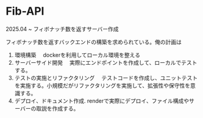 # Fib-API
2025.04 ~ フィボナッチ数を返すサーバー作成

フィボナッチ数を返すバックエンドの構築を求められている。俺の計画は
1. 環境構築
　dockerを利用してローカル環境を整える
2. サーバーサイド開発
　実際にエンドポイントを作成して、ローカルでテストする。
3. テストの実施とリファクタリング
　テストコードを作成し、ユニットテストを実施する。小規模だがリファクタリングを実施して、拡張性や保守性を意識する。
4. デプロイ、ドキュメント作成. 
renderで実際にデプロイ、ファイル構成やサーバーの取説を作成する。

